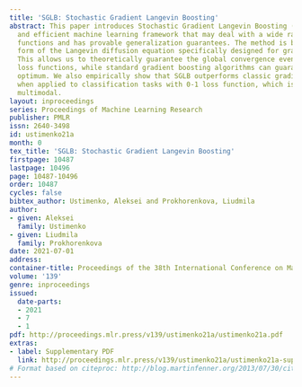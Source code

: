 ```yaml
---
title: 'SGLB: Stochastic Gradient Langevin Boosting'
abstract: This paper introduces Stochastic Gradient Langevin Boosting (SGLB) - a powerful
  and efficient machine learning framework that may deal with a wide range of loss
  functions and has provable generalization guarantees. The method is based on a special
  form of the Langevin diffusion equation specifically designed for gradient boosting.
  This allows us to theoretically guarantee the global convergence even for multimodal
  loss functions, while standard gradient boosting algorithms can guarantee only local
  optimum. We also empirically show that SGLB outperforms classic gradient boosting
  when applied to classification tasks with 0-1 loss function, which is known to be
  multimodal.
layout: inproceedings
series: Proceedings of Machine Learning Research
publisher: PMLR
issn: 2640-3498
id: ustimenko21a
month: 0
tex_title: 'SGLB: Stochastic Gradient Langevin Boosting'
firstpage: 10487
lastpage: 10496
page: 10487-10496
order: 10487
cycles: false
bibtex_author: Ustimenko, Aleksei and Prokhorenkova, Liudmila
author:
- given: Aleksei
  family: Ustimenko
- given: Liudmila
  family: Prokhorenkova
date: 2021-07-01
address:
container-title: Proceedings of the 38th International Conference on Machine Learning
volume: '139'
genre: inproceedings
issued:
  date-parts:
  - 2021
  - 7
  - 1
pdf: http://proceedings.mlr.press/v139/ustimenko21a/ustimenko21a.pdf
extras:
- label: Supplementary PDF
  link: http://proceedings.mlr.press/v139/ustimenko21a/ustimenko21a-supp.pdf
# Format based on citeproc: http://blog.martinfenner.org/2013/07/30/citeproc-yaml-for-bibliographies/
---
```

